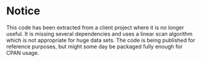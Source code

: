 Notice
======

This code has been extracted from a client project where it is no longer useful.
It is missing several dependencies and uses a linear scan algorithm which is
not appropriate for huge data sets.  The code is being published for reference
purposes, but might some day be packaged fully enough for CPAN usage.
